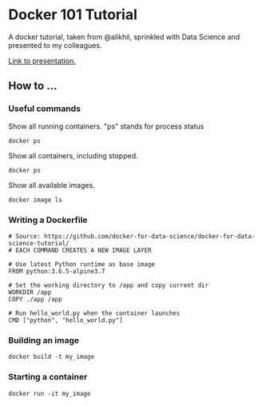 # Docker 101 Tutorial

A docker tutorial, taken from \@alikhil, sprinkled with Data Science and presented to my colleagues.

[Link to presentation.](/docker-101.pdf)

## How to ...

### Useful commands
Show all running containers. "ps" stands for process status
```
docker ps
```

Show all containers, including stopped.
```
docker ps
```

Show all available images.
```
docker image ls
```


### Writing a Dockerfile
```
# Source: https://github.com/docker-for-data-science/docker-for-data-science-tutorial/
# EACH COMMAND CREATES A NEW IMAGE LAYER

# Use latest Python runtime as base image
FROM python:3.6.5-alpine3.7

# Set the working directory to /app and copy current dir
WORKDIR /app
COPY ./app /app

# Run hello_world.py when the container launches
CMD ["python", "hello_world.py"]
```

### Building an image
```
docker build -t my_image
```
### Starting a container
```
docker run -it my_image
```
